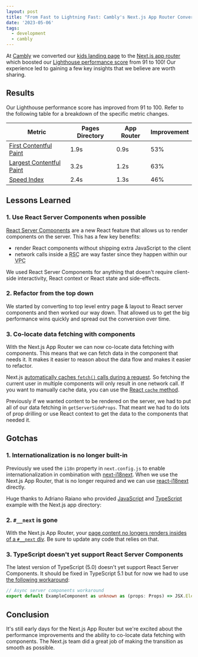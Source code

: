 ```yaml
---
layout: post
title: "From Fast to Lightning Fast: Cambly's Next.js App Router Conversion Journey"
date: '2023-05-06'
tags:
  - development
  - cambly
---
```


At [Cambly](https://www.cambly.com) we converted our [kids landing page](https://www.cambly.com/kids) to the [Next.js app router](https://nextjs.org/docs) which boosted our [Lighthouse performance score](https://developer.chrome.com/en/docs/lighthouse/performance/performance-scoring/) from 91 to 100! Our experience led to gaining a few key insights that we believe are worth sharing.

## Results

Our Lighthouse performance score has improved from 91 to 100. Refer to the following table for a breakdown of the specific metric changes.

| Metric                                                                                  | Pages Directory | App Router | Improvement |
| --------------------------------------------------------------------------------------- | --------------- | ---------- | ----------- |
| [First Contentful Paint](https://web.dev/fcp/)                                          | 1.9s            | 0.9s       | 53%         |
| [Largest Contentful Paint](https://web.dev/optimize-lcp/)                               | 3.2s            | 1.2s       | 63%         |
| [Speed Index](https://developer.chrome.com/en/docs/lighthouse/performance/speed-index/) | 2.4s            | 1.3s       | 46%         |

## Lessons Learned

### 1. Use React Server Components when possible

[React Server Components](https://nextjs.org/docs/getting-started/react-essentials#thinking-in-server-components) are a new React feature that allows us to render components on the server. This has a few key benefits:

- render React components without shipping extra JavaScript to the client
- network calls inside a <abbr title="React Server Component">RSC</abbr> are way faster since they happen within our <abbr title="Virtual Private Cloud">VPC</abbr>

We used React Server Components for anything that doesn't require client-side interactivity, React context or React state and side-effects.

### 2. Refactor from the top down

We started by converting to top level entry page & layout to React server components and then worked our way down. That allowed us to get the big performance wins quickly and spread out the conversion over time.

### 3. Co-locate data fetching with components

With the Next.js App Router we can now co-locate data fetching with components. This means that we can fetch data in the component that needs it. It makes it easier to reason about the data flow and makes it easier to refactor.

Next.js [automatically caches `fetch()` calls during a request](https://nextjs.org/docs/app/building-your-application/data-fetching#automatic-fetch-request-deduping). So fetching the current user in multiple components will only result in one network call. If you want to manually cache data, you can use the [React `cache` method](https://nextjs.org/docs/app/building-your-application/data-fetching/caching#per-request-caching).

Previously if we wanted content to be rendered on the server, we had to put all of our data fetching in `getServerSideProps`. That meant we had to do lots of prop drilling or use React context to get the data to the components that needed it.

## Gotchas

### 1. Internationalization is no longer built-in

Previously we used the `i18n` property in `next.config.js` to enable internationalization in combination with [next-i18next](https://github.com/i18next/next-i18next). When we use the Next.js App Router, that is no longer required and we can use [react-i18next](https://react.i18next.com/) directly.

Huge thanks to Adriano Raiano who provided [JavaScript](https://github.com/i18next/next-13-app-dir-i18next-example) and [TypeScript](https://github.com/i18next/next-13-app-dir-i18next-example-ts) example with the Next.js app directory:

### 2. `#__next` is gone

With the Next.js App Router, your [page content no longers renders insides of a `#__next` div](https://github.com/vercel/next.js/discussions/45541). Be sure to update any code that relies on that.

### 3. TypeScript doesn't yet support React Server Components

The latest version of TypeScript (5.0) doesn't yet support React Server Components. It should be fixed in TypeScript 5.1 but for now we had to use [the following workaround](https://github.com/vercel/next.js/issues/42292#issuecomment-1475968658):

```ts
// Async server components workaround
export default ExampleComponent as unknown as (props: Props) => JSX.Element;
```

## Conclusion

It's still early days for the Next.js App Router but we're excited about the performance improvements and the ability to co-locate data fetching with components. The Next.js team did a great job of making the transition as smooth as possible.
